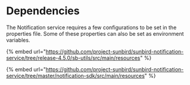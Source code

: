 # Dependencies

The Notification service requires a few configurations to be set in the properties file. Some of these properties can also be set as environment variables.

{% embed url="https://github.com/project-sunbird/sunbird-notification-service/tree/release-4.5.0/sb-utils/src/main/resources" %}

{% embed url="https://github.com/project-sunbird/sunbird-notification-service/tree/master/notification-sdk/src/main/resources" %}
